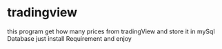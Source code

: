 # tradingview
this program get how many prices from tradingView and store it in mySql Database 
just install Requirement and enjoy

